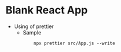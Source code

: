 # Blank React App

* Using of prettier 
    * Sample 
        ```
            npx prettier src/App.js --write
        ```
